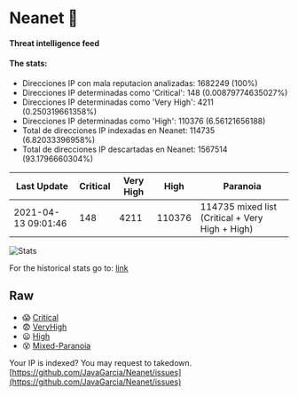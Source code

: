 # Neanet :hocho:
#### Threat intelligence feed
#### The stats:

- Direcciones IP con mala reputacion analizadas: 1682249 (100%)
- Direcciones IP determinadas como 'Critical':  148 (0.00879774635027%)
- Direcciones IP determinadas como 'Very High':  4211 (0.250319661358%)
- Direcciones IP determinadas como 'High':  110376 (6.56121656188)
- Total de direcciones IP indexadas en Neanet:  114735 (6.82033396958%)
- Total de direcciones IP descartadas en Neanet:  1567514 (93.1796660304%)

| Last Update | Critical | Very High | High | Paranoia |
| --- | --- | --- | --- | --- |
| 2021-04-13 09:01:46 | 148 | 4211 | 110376 | 114735 mixed list (Critical + Very High + High)|

![Stats](https://docs.google.com/spreadsheets/d/e/2PACX-1vSnaNMIXVabIpDJjufMlzH7poXnshF3mgd8Is1g9ytUEzVsP5my4Trn8f-xkoLLQ38xpL3HtmUexLo6/pubchart?oid=501124687&format=image)

For the historical stats go to: [link](/stats.csv)
## Raw
- :scream: [Critical](https://raw.githubusercontent.com/JavaGarcia/Neanet/master/blacklists/neanet_critical.txt)
- :fearful: [VeryHigh](https://raw.githubusercontent.com/JavaGarcia/Neanet/master/blacklists/neanet_veryHigh.txtt)
- :frowning: [High](https://raw.githubusercontent.com/JavaGarcia/Neanet/master/blacklists/neanet_high.txt)
- :dizzy_face: [Mixed-Paranoia](https://raw.githubusercontent.com/JavaGarcia/Neanet/master/blacklists/neanet_all.txt)


Your IP is indexed? You may request to takedown. [https://github.com/JavaGarcia/Neanet/issues](https://github.com/JavaGarcia/Neanet/issues)























































































































































































































































































































































































































































































































































































































































































































































































































































































































































































































































































































































































































































































































































































































































































































































































































































































































































































































































































































































































































































































































































































































































































































































































































































































































































































































































































































































































































































































































































































































































































































































































































































































































































































































































































































































































































































































































































































































































































































































































































































































































































































































































































































































































































































































































































































































































































































































































































































































































































































































































































































































































































































































































































































































































































































































































































































































































































































